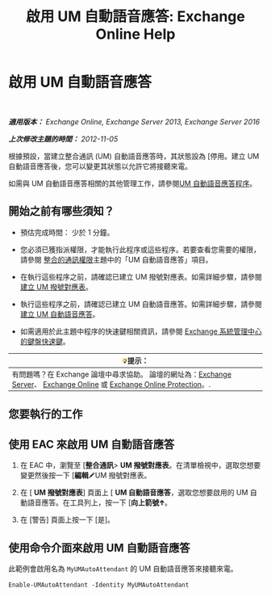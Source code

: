 ﻿---
title: '啟用 UM 自動語音應答: Exchange Online Help'
TOCTitle: 啟用 UM 自動語音應答
ms:assetid: 16667a8f-50ab-4bb8-9a05-0389511974b1
ms:mtpsurl: https://technet.microsoft.com/zh-tw/library/Aa996379(v=EXCHG.150)
ms:contentKeyID: 50472680
ms.date: 05/23/2018
mtps_version: v=EXCHG.150
ms.translationtype: MT
---

# 啟用 UM 自動語音應答

 

_**適用版本：** Exchange Online, Exchange Server 2013, Exchange Server 2016_

_**上次修改主題的時間：** 2012-11-05_

根據預設，當建立整合通訊 (UM) 自動語音應答時，其狀態設為 \[停用。建立 UM 自動語音應答後，您可以變更其狀態以允許它將接聽來電。

如需與 UM 自動語音應答相關的其他管理工作，請參閱[UM 自動語音應答程序](um-auto-attendant-procedures-exchange-2013-help.md)。

## 開始之前有哪些須知？

  - 預估完成時間： 少於 1 分鐘。

  - 您必須已獲指派權限，才能執行此程序或這些程序。若要查看您需要的權限，請參閱 [整合的通訊權限](unified-messaging-permissions-exchange-2013-help.md)主題中的「UM 自動語音應答」項目。

  - 在執行這些程序之前，請確認已建立 UM 撥號對應表。如需詳細步驟，請參閱[建立 UM 撥號對應表](create-a-um-dial-plan-exchange-2013-help.md)。

  - 執行這些程序之前，請確認已建立 UM 自動語音應答。如需詳細步驟，請參閱[建立 UM 自動語音應答](create-a-um-auto-attendant-exchange-2013-help.md)。

  - 如需適用於此主題中程序的快速鍵相關資訊，請參閱 [Exchange 系統管理中心的鍵盤快速鍵](keyboard-shortcuts-in-the-exchange-admin-center-exchange-online-protection-help.md)。

<table>
<thead>
<tr class="header">
<th><img src="images/Bb124558.tip(EXCHG.150).gif" title="提示" alt="提示" />提示：</th>
</tr>
</thead>
<tbody>
<tr class="odd">
<td>有問題嗎？在 Exchange 論壇中尋求協助。 論壇的網址為：<a href="https://go.microsoft.com/fwlink/p/?linkid=60612">Exchange Server</a>、 <a href="https://go.microsoft.com/fwlink/p/?linkid=267542">Exchange Online</a> 或 <a href="https://go.microsoft.com/fwlink/p/?linkid=285351">Exchange Online Protection</a>。.</td>
</tr>
</tbody>
</table>


## 您要執行的工作

## 使用 EAC 來啟用 UM 自動語音應答

1.  在 EAC 中，瀏覽至 \[**整合通訊**\> **UM 撥號對應表**。在清單檢視中，選取您想要變更然後按一下 \[**編輯**![編輯圖示](images/JJ218640.6f53ccb2-1f13-4c02-bea0-30690e6ea71d(EXCHG.150).gif "編輯圖示")UM 撥號對應表。

2.  在 \[ **UM 撥號對應表**\] 頁面上 \[ **UM 自動語音應答**，選取您想要啟用的 UM 自動語音應答。在工具列上，按一下 \[**向上箭號**![向上箭號圖示](images/JJ150576.1732c727-328b-4a1a-b84d-6d7252c7dcab(EXCHG.150).gif "向上箭號圖示")。

3.  在 \[警告\] 頁面上按一下 \[是\]。

## 使用命令介面來啟用 UM 自動語音應答

此範例會啟用名為 `MyUMAutoAttendant` 的 UM 自動語音應答來接聽來電。

    Enable-UMAutoAttendant -Identity MyUMAutoAttendant

